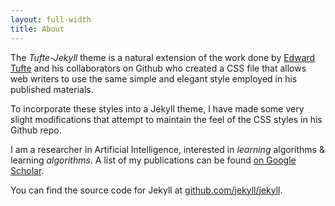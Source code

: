 ```yaml
---
layout: full-width
title: About
---
```


The *Tufte-Jekyll* theme is a natural extension of the work done by [Edward Tufte](https://github.com/edwardtufte/tufte-css) and his collaborators on Github who created a CSS file that allows web writers to use the same simple and elegant style employed in his published materials.

To incorporate these styles into a Jekyll theme, I have made some very slight modifications that attempt to maintain the feel of the CSS styles in his Github repo.

I am a researcher in Artificial Intelligence, interested in *learning* algorithms & learning *algorithms*. A list of my publications can be found [on Google Scholar](https://scholar.google.com/citations?user=vTWuk1gAAAAJ&hl=en).

You can find the source code for Jekyll at [github.com/jekyll/jekyll](https://github.com/jekyll/jekyll).


